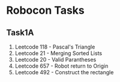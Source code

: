 # Robocon Tasks
## Task1A
1. Leetcode 118 - Pascal's Triangle
2. Leetcode 21 - Merging Sorted Lists
3. Leetcode 20 - Valid Parantheses
4. Leetcode 657 - Robot return to Origin
5. Leetcode 492 - Construct the rectangle
